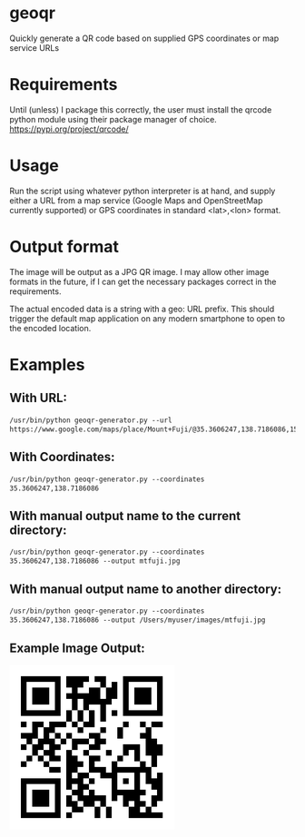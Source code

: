 # geoqr
Quickly generate a QR code based on supplied GPS coordinates or map service URLs

# Requirements
Until (unless) I package this correctly, the user must install the qrcode python 
module using their package manager of choice. https://pypi.org/project/qrcode/

# Usage
Run the script using whatever python interpreter is at hand, and supply either a 
URL from a map service (Google Maps and OpenStreetMap currently supported) or GPS 
coordinates in standard &lt;lat&gt;,&lt;lon&gt; format.

# Output format
The image will be output as a JPG QR image. I may allow other image formats in the 
future, if I can get the necessary packages correct in the requirements.

The actual encoded data is a string with a geo: URL prefix. This should trigger the 
default map application on any modern smartphone to open to the encoded location.

# Examples
## With URL:
    /usr/bin/python geoqr-generator.py --url https://www.google.com/maps/place/Mount+Fuji/@35.3606247,138.7186086,15z/data=!3m1!4b1!4m5!3m4!1s0x6019629a42fdc899:0xa6a1fcc916f3a4df!8m2!3d35.3606255!4d138.7273634
## With Coordinates:
    /usr/bin/python geoqr-generator.py --coordinates 35.3606247,138.7186086
## With manual output name to the current directory:
    /usr/bin/python geoqr-generator.py --coordinates 35.3606247,138.7186086 --output mtfuji.jpg
## With manual output name to another directory:
    /usr/bin/python geoqr-generator.py --coordinates 35.3606247,138.7186086 --output /Users/myuser/images/mtfuji.jpg
## Example Image Output:
![Example JPG](Mount+Fuji.jpg)
